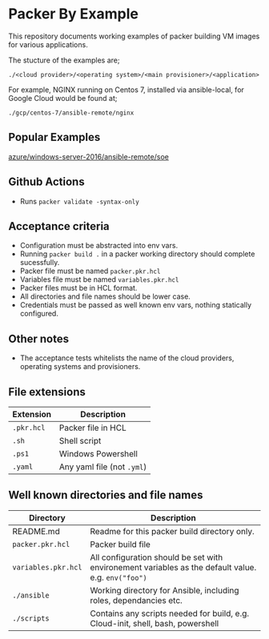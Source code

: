 # Packer By Example
This repository documents working examples of packer building VM images for various applications.

The stucture of the examples are;
```
./<cloud provider>/<operating system>/<main provisioner>/<application>
```

For example, NGINX running on Centos 7, installed via ansible-local, for Google Cloud would be found at;
```
./gcp/centos-7/ansible-remote/nginx
```

## Popular Examples
[azure/windows-server-2016/ansible-remote/soe](./azure/windows-server-2016/ansible-remote/soe)

## Github Actions
- Runs `packer validate -syntax-only`

## Acceptance criteria
- Configuration must be abstracted into env vars.
- Running `packer build .` in a packer working directory should complete sucessfully.
- Packer file must be named `packer.pkr.hcl`
- Variables file must be named `variables.pkr.hcl`
- Packer files must be in HCL format.
- All directories and file names should be lower case.
- Credentials must be passed as well known env vars, nothing statically configured.

## Other notes
- The acceptance tests whitelists the name of the cloud providers, operating systems and provisioners.

## File extensions
| Extension  | Description |
| ------------- | ------------- |
| `.pkr.hcl`  | Packer file in HCL |
| `.sh`  | Shell script  |
| `.ps1`  | Windows Powershell  |
| `.yaml` | Any yaml file (not `.yml`) |

## Well known directories and file names
| Directory | Description |
| --------- | ----------- |
| README.md | Readme for this packer build directory only. | 
| `packer.pkr.hcl` | Packer build file |
| `variables.pkr.hcl` | All configuration should be set with environement variables as the default value. e.g. `env("foo")` |
| `./ansible` | Working directory for Ansible, including roles, dependancies etc. |
| `./scripts` | Contains any scripts needed for build, e.g. Cloud-init, shell, bash, powershell |
